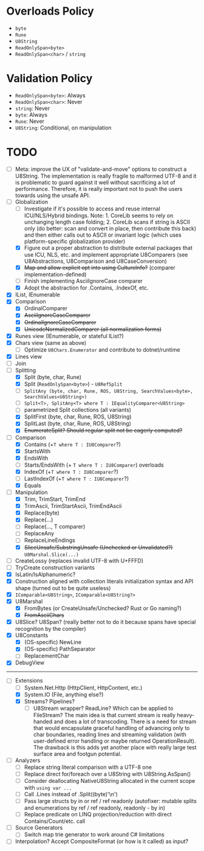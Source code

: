# Overloads Policy
- `byte`
- `Rune`
- `U8String`
- `ReadOnlySpan<byte>`
- `ReadOnlySpan<char>` / `string`

# Validation Policy
- `ReadOnlySpan<byte>`: Always
- `ReadOnlySpan<char>`: Never
- `string`: Never
- `byte`: Always
- `Rune`: Never
- `U8String`: Conditional, on manipulation

# TODO
- [ ] Meta: improve the UX of "validate-and-move" options to construct a U8String. The implementation is really fragile to malformed UTF-8 and it is problematic to guard against it well without sacrificing a lot of performance. Therefore, it is really important not to push the users towards using the unsafe API.
- [ ] Globalization
    - [ ] Investigate if it's possible to access and reuse internal ICU/NLS/Hybrid bindings. Note: 1. CoreLib seems to rely on unchanging length case folding; 2. CoreLib scans if string is ASCII only (do better: scan and convert in place, then contribute this back) and then either calls out to ASCII or invariant logic (which uses platform-specific globalization provider)
    - [x] Figure out a proper abstraction to distribute external packages that use ICU, NLS, etc. and implement appropriate U8Comparers (see U8Abstractions, U8Comparison and U8CaseConversion)
    - [x] ~~Map and allow explicit opt into using CultureInfo?~~ (comparer implementation-defined)
    - [ ] Finish implementing AsciiIgnoreCase comparer
    - [x] Adopt the abstraction for .Contains, .IndexOf, etc.
- [x] IList, IEnumerable
- [x] Comparison
    - [x] OrdinalComparer
    - [x] ~~AsciiIgnoreCaseComparer~~
    - [x] ~~OrdinalIgnoreCaseComparer~~
    - [x] ~~UnicodeNormalizedComparer (all normalization forms)~~
- [x] Runes view (IEnumerable, or stateful IList?)
- [x] Chars view (same as above)
    - [ ] Optimize `U8Chars.Enumerator` and contribute to dotnet/runtime
- [x] Lines view
- [ ] Join
- [ ] Splitting
    - [x] Split (byte, char, Rune)
    - [x] Split (`ReadOnlySpan<byte>`) - `U8RefSplit`
    - [ ] `SplitAny (byte, char, Rune, ROS, U8String, SearchValues<byte>, SearchValues<U8String>)`
    - [ ] `Split<T>, SplitAny<T> where T : IEqualityComparer<U8String>`
    - [ ] parametrized Split collections (all variants)
    - [x] SplitFirst (byte, char, Rune, ROS, U8String)
    - [x] SplitLast (byte, char, Rune, ROS, U8String)
    - [x] ~~EnumerateSplit? Should regular split not be eagerly computed?~~
- [ ] Comparison
    - [x] Contains (+`T where T : IU8Comparer`?)
    - [x] StartsWith
    - [x] EndsWith
    - [ ] Starts/EndsWith (+ `T where T : IU8Comparer`) overloads
    - [x] IndexOf (+`T where T : IU8Comparer`?)
    - [ ] LastIndexOf (+`T where T : IU8Comparer`?)
    - [x] Equals
- [ ] Manipulation
    - [x] Trim, TrimStart, TrimEnd
    - [x] TrimAscii, TrimStartAscii, TrimEndAscii
    - [x] Replace(byte)
    - [x] Replace(...)
    - [ ] Replace(..., T comparer)
    - [ ] ReplaceAny
    - [ ] ReplaceLineEndings
    - [x] ~~SliceUnsafe/SubstringUnsafe (Unchecked or Unvalidated?)~~ `U8Marshal.Slice(...)`
- [ ] CreateLossy (replaces invalid UTF-8 with U+FFFD)
- [ ] TryCreate construction variants
- [x] IsLatin/IsAlphanumeric?
- [x] Construction aligned with collection literals initialization syntax and API shape (turned out to be quite useless)
- [x] `IComparable<U8String>`, `IComparable<U8String?>`
- [x] U8Marshal
    - [x] FromBytes (or CreateUnsafe/Unchecked? Rust or Go naming?)
    - [x] ~~FromAsciiChars~~
- [x] U8Slice? U8Span? (really better not to do it because spans have special recognition by the compiler)
- [x] U8Constants
    - [x] (OS-specific) NewLine
    - [x] (OS-specific) PathSeparator
    - [ ] ReplacementChar
- [x] DebugView
----------------
- [ ] Extensions
    - [ ] System.Net.Http (HttpClient, HttpContent, etc.)
    - [x] System.IO (File, anything else?)
    - [x] Streams? Pipelines?
        - [ ] U8Stream wrapper? ReadLine? Which can be applied to FileStream? The main idea is that current stream is really heavy-handed and does a lot of transcoding. There is a need for stream that would encapsulate graceful handling of advancing only to char boundaries, reading lines and streaming validation (with user-defined error handling or maybe returned OperationResult). The drawback is this adds yet another place with really large test surface area and footgun potential.
- [ ] Analyzers
    - [ ] Replace string literal comparison with a UTF-8 one
    - [ ] Replace direct for/foreach over a U8String with U8String.AsSpan()
    - [ ] Consider deallocating NativeU8String allocated in the current scope with `using var ...`
    - [ ] Call .Lines instead of .Split((byte)'\n')
    - [ ] Pass large structs by in or ref / ref readonly (autofixer: mutable splits and enumerations by ref / ref readonly, readonly - by in)
    - [ ] Replace predicate on LINQ projection/reduction with direct Contains/Count/etc. call
- [ ] Source Generators
    - [ ] Switch map trie generator to work around C# limitations
- [ ] Interpolation? Accept CompositeFormat (or how is it called) as input?